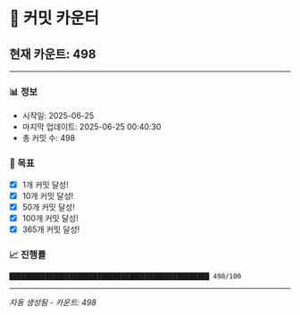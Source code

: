 # 🔢 커밋 카운터

## 현재 카운트: 498

---

### 📊 정보
- 시작일: 2025-06-25
- 마지막 업데이트: 2025-06-25 00:40:30
- 총 커밋 수: 498

### 🎯 목표
- [x] 1개 커밋 달성!
- [x] 10개 커밋 달성!
- [x] 50개 커밋 달성!
- [x] 100개 커밋 달성!
- [x] 365개 커밋 달성!

### 📈 진행률
```
██████████████████████████████████████████████████ 498/100
```

---
*자동 생성됨 - 카운트: 498*
